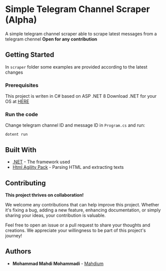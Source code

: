 # Simple Telegram Channel Scraper (Alpha)

A simple telegram channel scraper able to scrape latest messages from a telegram chennel 
**Open for any contribution**

## Getting Started

In `scraper` folder some examples are provided according to the latest changes

### Prerequisites

This project is writen in C# based on ASP .NET 8
Download .NET for your OS at [HERE](https://dotnet.microsoft.com/en-us/download)

### Run the code

Change telegram channel ID and message ID in `Program.cs` and run:

```
dotent run
```


## Built With

* [.NET](https://dotnet.microsoft.com) - The framework used
* [Html Agility Pack](https://html-agility-pack.net/) - Parsing HTML and extracting texts

## Contributing

**This project thrives on collaboration!**

We welcome any contributions that can help improve this project. Whether it's fixing a bug, adding a new feature, enhancing documentation, or simply sharing your ideas, your contribution is valuable.

Feel free to open an issue or a pull request to share your thoughts and creations. We appreciate your willingness to be part of this project's journey!


## Authors

* **Mohammad Mahdi Mohammadi** -  [Mahdium](https://mahdium.ir)

